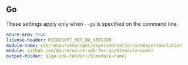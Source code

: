 ## Go

These settings apply only when `--go` is specified on the command line.

```yaml $(go) && $(track2)
azure-arm: true
license-header: MICROSOFT_MIT_NO_VERSION
module-name: sdk/resourcemanager/experimentation/armexperimentation
module: github.com/Azure/azure-sdk-for-go/$(module-name)
output-folder: $(go-sdk-folder)/$(module-name)
```